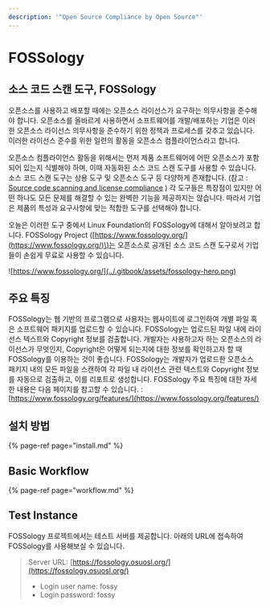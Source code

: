 ```yaml
---
description: '"Open Source Compliance by Open Source"'
---
```


# FOSSology

## 소스 코드 스캔 도구, FOSSology

오픈소스를 사용하고 배포할 때에는 오픈소스 라이선스가 요구하는 의무사항을 준수해야 합니다. 오픈소스를 올바르게 사용하면서 소프트웨어를 개발/배포하는 기업은 이러한 오픈소스 라이선스 의무사항을 준수하기 위한 정책과 프로세스를 갖추고 있습니다. 이러한 라이선스 준수를 위한 일련의 활동을 오픈소스 컴플라이언스라고 합니다. 

오픈소스 컴플라이언스 활동을 위해서는 먼저 제품 소프트웨어에 어떤 오픈소스가 포함되어 있는지 식별해야 하며, 이때 자동화된 소스 코드 스캔 도구를 사용할 수 있습니다. 소스 코드 스캔 도구는 상용 도구 및 오픈소스 도구 등 다양하게 존재합니다. \(참고 : [Source code scanning and license compliance](https://www.linuxfoundation.org/resources/open-source-guides/tools-managing-open-source-programs/#4) \) 각 도구들은 특장점이 있지만 어떤 하나도 모든 문제를 해결할 수 있는 완벽한 기능을 제공하지는 않습니다. 따라서 기업은 제품의 특성과 요구사항에 맞는 적합한 도구를 선택해야 합니다. 

오늘은 이러한 도구 중에서 Linux Foundation의 FOSSology에 대해서 알아보려고 합니다. FOSSology Project \([https://www.fossology.org/](https://www.fossology.org/)\)는 오픈소스로 공개된 소스 코드 스캔 도구로서 기업들이 손쉽게 무료로 사용할 수 있습니다. 

![https://www.fossology.org/](../.gitbook/assets/fossology-hero.png)

## 주요 특징

FOSSology는 웹 기반의 프로그램으로 사용자는 웹사이트에 로그인하여 개별 파일 혹은 소프트웨어 패키지를 업로드할 수 있습니다. FOSSology는 업로드된 파일 내에 라이선스 텍스트와 Copyright 정보를 검출합니다. 개발자는 사용하고자 하는 오픈소스의 라이선스가 무엇인지, Copyright은 어떻게 되는지에 대한 정보를 확인하고자 할 때 FOSSology를 이용하는 것이 좋습니다. FOSSology는 개발자가 업로드한 오픈소스 패키지 내의 모든 파일을 스캔하여 각 파일 내 라이선스 관련 텍스트와 Copyright 정보를 자동으로 검출하고, 이를 리포트로 생성합니다. FOSSology 주요 특징에 대한 자세한 내용은 다음 페이지를 참고할 수 있습니다. : [https://www.fossology.org/features/](https://www.fossology.org/features/)

## 설치 방법

{% page-ref page="install.md" %}

## Basic Workflow

{% page-ref page="workflow.md" %}

## Test Instance

FOSSology 프로젝트에서는 테스트 서버를 제공합니다. 아래의 URL에 접속하여 FOSSology를 사용해보실 수 있습니다. 

> Server URL: [https://fossology.osuosl.org/](https://fossology.osuosl.org/) 
>
> * Login user name: fossy 
> * Login password: fossy

